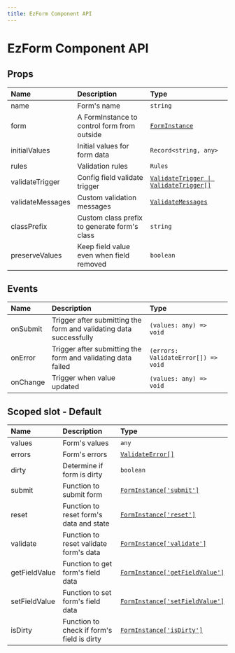 ```yaml
---
title: EzForm Component API
---
```


# EzForm Component API

## Props

| Name             | Description                                  | Type                                                                                   |
| :--------------- | :------------------------------------------- | :------------------------------------------------------------------------------------- |
| name             | Form's name                                  | `string`                                                                               |
| form             | A FormInstance to control form from outside  | [`FormInstance`](/api-reference/types/form.html#forminstance)                          |
| initialValues    | Initial values for form data                 | `Record<string, any>`                                                                  |
| rules            | Validation rules                             | `Rules`                                                                                |
| validateTrigger  | Config field validate trigger                | [`ValidateTrigger \| ValidateTrigger[]`](/api-reference/types/validation.html#general) |
| validateMessages | Custom validation messages                   | [`ValidateMessages`](/api-reference/types/validation.html#validatemessages)            |
| classPrefix      | Custom class prefix to generate form's class | `string`                                                                               |
| preserveValues   | Keep field value even when field removed     | `boolean`                                                                              |

## Events

| Name     | Description                                                        | Type                                |
| :------- | :----------------------------------------------------------------- | :---------------------------------- |
| onSubmit | Trigger after submitting the form and validating data successfully | `(values: any) => void`             |
| onError  | Trigger after submitting the form and validating data failed       | `(errors: ValidateError[]) => void` |
| onChange | Trigger when value updated                                         | `(values: any) => void`             |

## Scoped slot - Default

| Name          | Description                                | Type                                                                      |
| :------------ | :----------------------------------------- | :------------------------------------------------------------------------ |
| values        | Form's values                              | `any`                                                                     |
| errors        | Form's errors                              | [`ValidateError[]`](/api-reference/types/validation.html#general)         |
| dirty         | Determine if form is dirty                 | `boolean`                                                                 |
| submit        | Function to submit form                    | [`FormInstance['submit']`](/api-reference/types/form#forminstance)        |
| reset         | Function to reset form's data and state    | [`FormInstance['reset']`](/api-reference/types/form#forminstance)         |
| validate      | Function to reset validate form's data     | [`FormInstance['validate']`](/api-reference/types/form#forminstance)      |
| getFieldValue | Function to get form's field data          | [`FormInstance['getFieldValue']`](/api-reference/types/form#forminstance) |
| setFieldValue | Function to set form's field data          | [`FormInstance['setFieldValue']`](/api-reference/types/form#forminstance) |
| isDirty       | Function to check if form's field is dirty | [`FormInstance['isDirty']`](/api-reference/types/form#forminstance)       |
